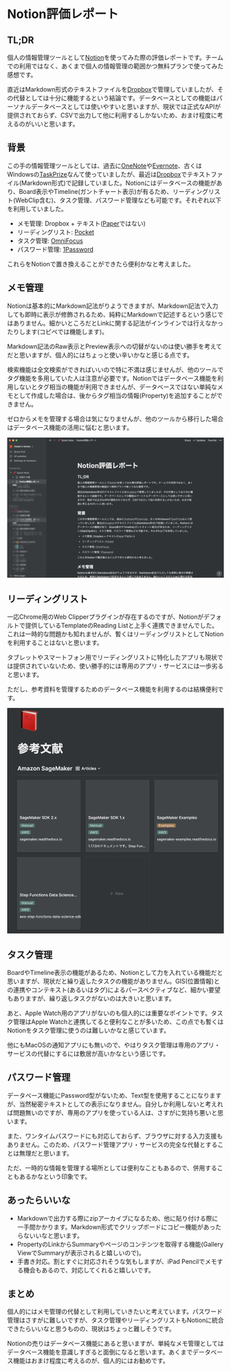 # Notion評価レポート

## TL;DR

個人の情報管理ツールとして[Notion](https://www.notion.so/)を使ってみた際の評価レポートです。チームでの利用ではなく、あくまで個人の情報管理の範囲かつ無料プランで使ってみた感想です。

直近はMarkdown形式のテキストファイルを[Dropbox](https://www.dropbox.com/h)で管理していましたが、その代替としては十分に機能するという結論です。データベースとしての機能はパーソナルデータベースとしては使いやすいと思いますが、現状では正式なAPIが提供されておらず、CSVで出力して他に利用するしかないため、おまけ程度に考えるのがいいと思います。

## 背景

この手の情報管理ツールとしては、過去に[OneNote](https://www.onenote.com/hrd?omkt=ja-JP)や[Evernote](https://evernote.com/intl/jp)、古くはWindowsの[TaskPrize](https://k2top.jpn.org/index.php?TaskPrize)なんて使っていましたが、最近は[Dropbox](https://www.dropbox.com/h)でテキストファイル(Markdown形式)で記録していました。Notionにはデータベースの機能があり、Board表示やTimeline(ガントチャート表示)が有るため、リーディングリスト(WebClip含む)、タスク管理、パスワード管理なども可能です。それぞれ以下を利用していました。

- メモ管理: Dropbox + テキスト([Paper](https://www.dropbox.com/ja/paper)ではない)
- リーディングリスト: [Pocket](https://app.getpocket.com/)
- タスク管理: [OmniFocus](https://www.omnigroup.com/omnifocus/)
- パスワード管理: [1Password](https://1password.com/jp/)

これらをNotionで置き換えることができたら便利かなと考えました。

## メモ管理

Notionは基本的にMarkdown記法がりようできますが、Markdown記法で入力しても即時に表示が修飾されるため、純粋にMarkdownで記述するという感じではありません。細かいところだとLinkに関する記法がインラインでは行えなかったりします(コピペでは機能します)。

Markdown記法のRaw表示とPreview表示への切替がないのは使い勝手を考えてだと思いますが、個人的にはちょっと使い辛いかなと感じる点です。

検索機能は全文検索ができればいいので特に不満は感じませんが、他のツールでタグ機能を多用していた人は注意が必要です。Notionではデータベース機能を利用しないとタグ相当の機能が利用できませんが、データベースではない単純なメモとして作成した場合は、後からタグ相当の情報(Property)を追加することができません。

ゼロからメモを管理する場合は気になりませんが、他のツールから移行した場合はデータベース機能の活用に悩むと思います。

![images/Untitled.png](images/Untitled.png)

## リーディングリスト

一応Chrome用のWeb Clipperプラグインが存在するのですが、Notionがデフォルトで提供しているTemplateのReading Listと上手く連携できませんでした。これは一時的な問題かも知れませんが、暫くはリーディングリストとしてNotionを利用することはないと思います。

タブレットやスマートフォン用でリーディングリストに特化したアプリも現状では提供されていないため、使い勝手的には専用のアプリ・サービスには一歩劣ると思います。

ただし、参考資料を管理するためのデータベース機能を利用するのは結構便利です。

![images/Untitled%201.png](images/Untitled%201.png)

## タスク管理

BoardやTimeline表示の機能があるため、Notionとして力を入れている機能だと思いますが、現状だと繰り返したタスクの機能がありません。GIS(位置情報)との連携やコンテキスト(あるいはタグ)によるパースペクティブなど、細かい要望もありますが、繰り返しタスクがないのは大きいと思います。

あと、Apple Watch用のアプリがないのも個人的には重要なポイントです。タスク管理はApple Watchと連携してると便利なことが多いため、この点でも暫くはNotionをタスク管理に使うのは難しいかなと感じています。

他にもMacOSの通知アプリにも無いので、やはりタスク管理は専用のアプリ・サービスの代替にするには敷居が高いかなという感じです。

## パスワード管理

データベース機能にPassword型がないため、Text型を使用することになりますが、当然秘密テキストとしての表示になりません。自分しか利用しないと考えれば問題無いのですが、専用のアプリを使っている人は、さすがに気持ち悪いと思います。

また、ワンタイムパスワードにも対応しておらず、ブラウザに対する入力支援もありません。このため、パスワード管理アプリ・サービスの完全な代替とすることは無理だと思います。

ただ、一時的な情報を管理する場所としては便利なこともあるので、併用することもあるかなという印象です。

## あったらいいな

- Markdownで出力する際にzipアーカイブになるため、他に貼り付ける際に一手間かかります。Markdown形式でクリップボードにコピー機能があったらないいなと思います。
- PropertyのLinkからSummaryやページのコンテンツを取得する機能(Gallery ViewでSummaryが表示されると嬉しいので)。
- 手書き対応。割とすぐに対応されそうな気もしますが、iPad Pencilでメモする機会もあるので、対応してくれると嬉しいです。

## まとめ

個人的にはメモ管理の代替として利用していきたいと考えています。パスワード管理はさすがに難しいですが、タスク管理やリーディングリストもNotionに統合できたらいいなと思うものの、現状はちょっと難しそうです。

Notionの売りはデータベース機能にあると思いますが、単純なメモ管理としてはデータベース機能を意識しすぎると面倒になると思います。あくまでデータベース機能はおまけ程度に考えるのが、個人的にはお勧めです。